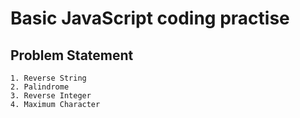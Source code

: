 # Basic JavaScript coding practise

## Problem Statement

`1. Reverse String`<br />
`2. Palindrome`<br />
`3. Reverse Integer`<br />
`4. Maximum Character`<br />
